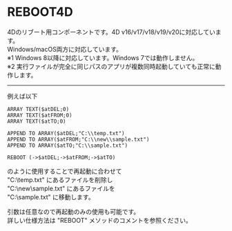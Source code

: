# REBOOT4D
4Dのリブート用コンポーネントです。4D v16/v17/v18/v19/v20に対応しています。  
Windows/macOS両方に対応しています。  
※1 Windows 8以降に対応しています。Windows 7では動作しません。  
※2 実行ファイルが完全に同じパスのアプリが複数同時起動していても正常に動作します。  
  
---
例えば以下
```
ARRAY TEXT($atDEL;0)  
ARRAY TEXT($atFROM;0)  
ARRAY TEXT($atTO;0)  
  
APPEND TO ARRAY($atDEL;"C:\\temp.txt")  
APPEND TO ARRAY($atFROM;"C:\\new\\sample.txt")  
APPEND TO ARRAY($atTO;"C:\\sample.txt")  
  
REBOOT (->$atDEL;->$atFROM;->$atTO)
```
のように使用することで再起動に合わせて  
"C:\temp.txt" にあるファイルを削除し  
"C:\new\sample.txt" にあるファイルを  
"C:\sample.txt" に移動します。  
  
引数は任意なので再起動のみの使用も可能です。  
詳しい仕様方法は "REBOOT" メソッドのコメントを参照ください。
